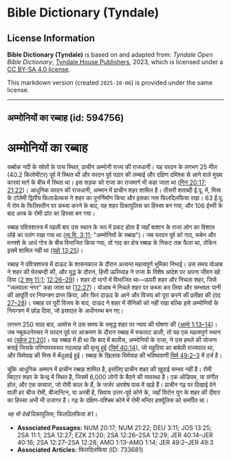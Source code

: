 # Bible Dictionary (Tyndale)

## License Information

**Bible Dictionary (Tyndale)** is based on and adapted from: _Tyndale Open Bible Dictionary_, [Tyndale House Publishers](https://tyndaleopenresources.com/), 2023, which is licensed under a [CC BY-SA 4.0 license](https://creativecommons.org/licenses/by-sa/4.0/legalcode.en).

This markdown version (created `2025-10-06`) is provided under the same license.



--------------------------------

## अम्मोनियों का रब्बाह (id: 594756)

अम्मोनियों का रब्बाह
====================

यब्बोक नदी के स्रोतों के पास स्थित, प्राचीन अम्मोनी राज्य की राजधानी। यह यरदन के लगभग 25 मील (40\.2 किलोमीटर) पूर्व में स्थित थी और यरदन पूर्व पठार की लम्बाई और दक्षिण दमिश्क से आने वाले मुख्य कारवां मार्ग के बीच में स्थित था। इस सड़क को राजा का राजमार्ग भी कहा जाता था ([गिन 20:17](https://ref.ly/Num20:17); [21:22](https://ref.ly/Num21:22))। आधुनिक यरदन की राजधानी, अम्मान में प्राचीन शहर शामिल है। तीसरी शताब्दी ई.पू. में, मिस्र के टॉलेमी द्वितीय फिलाडेल्फस ने शहर का पुनर्निर्माण किया और इसका नाम फिलदिलफिया रखा। 63 ई.पू. में रोम के फिलिस्तीन पर कब्जा करने के बाद, यह शहर दिकापुलिस का हिस्सा बन गया, और 106 ईस्वी के बाद अरब के रोमी प्रांत का हिस्सा बन गया।

रब्बाह पवित्रशास्त्र में पहली बार उस स्थान के रूप में प्रकट होता है जहाँ बाशान के राजा ओग का विशाल लोहे का पलंग रखा गया था ([व्य.वि. 3:11](https://ref.ly/Deut3:11); "अम्मोनियों के रब्बाह")। जब यरदन पूर्व को गाद, रूबेन और मनश्शे के आधे गोत्र के बीच विभाजित किया गया, तो गाद का क्षेत्र रब्बाह के निकट तक फैला था, लेकिन इसमें शामिल नहीं था ([यहो 13:25](https://ref.ly/Josh13:25))।

रब्बाह ने पवित्रशास्त्र में दाऊद के शासनकाल के दौरान अत्यन्त महत्वपूर्ण भूमिका निभाई। उस समय योआब ने शहर की घेराबन्दी की, और युद्ध के दौरान, हित्ती ऊरिय्याह ने राजा के विशेष आदेश पर अपना जीवन खो दिया ([2 शमू 11:1](https://ref.ly/2Sam11:1); [12:26–29](https://ref.ly/2Sam12:26-2Sam12:29))। शहर दो भागों में विभाजित था—ऊपरी शहर और निचला शहर, जिसे "जलवाला नगर" कहा जाता था ([12:27](https://ref.ly/2Sam12:27))। योआब ने निचले शहर पर कब्जा कर लिया और सम्भवतः पानी की आपूर्ति पर नियन्त्रण प्राप्त किया, और फिर दाऊद के आने और विजय को पूरा करने की प्रतीक्षा की (पद [27–28](https://ref.ly/2Sam12:27-2Sam12:28))। रब्बाह पर पूरी विजय के बाद, दाऊद ने शहर में सैनिकों को नहीं रखा बल्कि इसे अम्मोनियों के नियन्त्रण में छोड़ दिया, जो इस्राएल के अधीनस्थ बन गए।

लगभग 250 साल बाद, आमोस ने उस समय के समृद्ध शहर पर न्याय की घोषणा की ([आमो 1:13–14](https://ref.ly/Amos1:13-Amos1:14))। जब नबूकदनेस्सर ने यरदन पूर्व पर आक्रमण के दौरान रब्बाह में रुकावट डाली, तो यह एक महत्वपूर्ण स्थान था ([यहेज 21:20](https://ref.ly/Ezek21:20))। यह रब्बाह में ही था कि बाद में बालीस, अम्मोनियों के राजा, ने उस हमले की योजना बनाई जिसके परिणामस्वरूप गदल्याह की मृत्यु हुई ([यिर्म 40:14](https://ref.ly/Jer40:14-Jer40:16)), जो यहूदिया का बाबेली राज्यपाल था, और यिर्मयाह की मिस्र में बँधुआई हुई। रब्बाह के खिलाफ यिर्मयाह की भविष्यवाणी [यिर्म 49:2–3](https://ref.ly/Jer49:2-Jer49:3) में दर्ज है।

चूंकि आधुनिक अम्मान में प्राचीन रब्बाह शामिल है, इसलिए प्राचीन शहर की खुदाई सम्भव नहीं है। रोमी थिएटर शहर के केन्द्र में स्थित है, जिसमें 6,000 लोगों के बैठने की व्यवस्था है। एक ओडियम, या संगीत हॉल, और एक फव्वारा, जो रोमी काल के हैं, के जर्जर अवशेष पास में खड़े हैं। प्राचीन गढ़ पर दिखाई देने वाली हर चीज रोमी, बीजान्टिन, या अरबी है, सिवाय उत्तर\-पूर्व कोने के, जहाँ यिरोन युग के शहर की दीवार का हिस्सा अभी भी उजागर है। गढ़ के दक्षिण\-पश्चिम कोने में रोमी मन्दिर हर्क्यूलिस को समर्पित था।

*यह भी देखें* दिकापुलिस; फिलदिलफिया \#1।

* **Associated Passages:** NUM 20:17; NUM 21:22; DEU 3:11; JOS 13:25; 2SA 11:1; 2SA 12:27; EZK 21:20; 2SA 12:26–2SA 12:29; JER 40:14–JER 40:16; 2SA 12:27–2SA 12:28; AMO 1:13–AMO 1:14; JER 49:2–JER 49:3
* **Associated Articles:** फिलदिलफिया  (ID: 733681)

